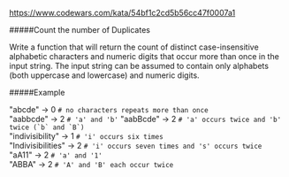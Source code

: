 https://www.codewars.com/kata/54bf1c2cd5b56cc47f0007a1

#####Count the number of Duplicates

Write a function that will return the count of distinct case-insensitive alphabetic characters and numeric digits that occur more than once in the input string. The input string can be assumed to contain only alphabets (both uppercase and lowercase) and numeric digits.

#####Example

"abcde" -> 0 `# no characters repeats more than once` <br>
"aabbcde" -> 2 `# 'a' and 'b'`
"aabBcde" -> 2 ``# 'a' occurs twice and 'b' twice (`b` and `B`)`` <br>
"indivisibility" -> 1 `# 'i' occurs six times` <br>
"Indivisibilities" -> 2 `# 'i' occurs seven times and 's' occurs twice` <br>
"aA11" -> 2 `# 'a' and '1'` <br>
"ABBA" -> 2 `# 'A' and 'B' each occur twice`
